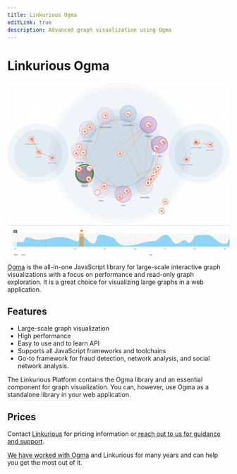 ```yaml
---
title: Linkurious Ogma
editLink: true
description: Advanced graph visualization using Ogma
---
```

# Linkurious Ogma

![](/OgmaShow.png)

[Ogma](https://doc.linkurious.com/ogma/latest/) is the all-in-one JavaScript library for large-scale interactive graph visualizations with a focus on performance and read-only graph exploration. It is a great choice for visualizing large graphs in a web application.

## Features

- Large-scale graph visualization
- High performance
- Easy to use and to learn API
- Supports all JavaScript frameworks and toolchains
- Go-to framework for fraud detection, network analysis, and social network analysis.

The Linkurious Platform contains the Ogma library and an essential component for graph visualization. You can, however, use Ogma as a standalone library in your web application.

## Prices

Contact [Linkurious](https://linkurio.us/contact/) for pricing information or[ reach out to us for guidance and support](https://graphsandnetworks.com/contact/).

[We have worked with Ogma](https://graphsandnetworks.com/ogma/) and Linkurious for many years and can help you get the most out of it.



